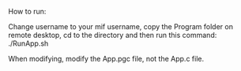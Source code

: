 How to run:

Change username to your mif username, copy the Program folder on remote desktop, cd to the directory and then run this command:
./RunApp.sh

When modifying, modify the App.pgc file, not the App.c file.